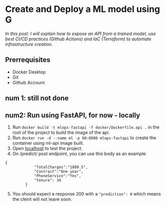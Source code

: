 # Create and Deploy a ML model using G


*In this post. I will explain how to expose an API from a trained model, use best CI/CD practices (Github Actions) and IaC (Terraform) to automate infrastructure creation.*


## Prerrequisites

- Docker Desktop 
- Git 
- Github Account


##  num 1: still not done




## num2: Run using FastAPI, for now - locally

 1. Run `docker build -t mlops-fastapi -f docker/Dockerfile.api .` in the root of the project to build the image of the api.
 2. Run  `docker run -d --name ml -p 80:8080 mlops-fastapi` to create the container using ml-api image built.
 3. Open [localhost](http://localhost/docs) to test the project.
 4. On /predict/ post endpoint, you can use this body as an example:
 
   ```  
  {
                "TotalCharges":"1889.5",
                "Contract":"One year",
                "PhoneService":"Yes",
                "tenure": 34
            }
```
 5. You should expect a response 200 with a `"prediction": 0` which means the cleint will not leave soon.

 

 
